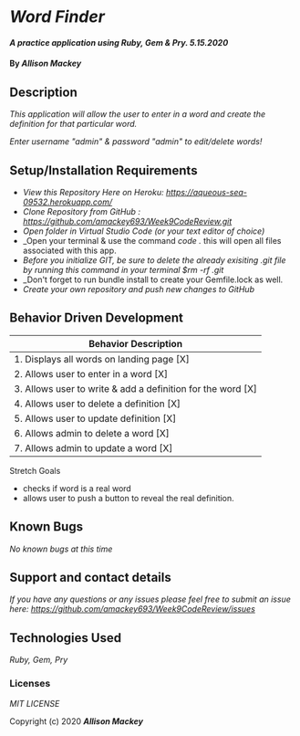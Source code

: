 # _Word Finder_

#### _A practice application using Ruby, Gem & Pry. 5.15.2020_

#### By _**Allison Mackey**_

## Description

_This application will allow the user to enter in a word and create the definition for that particular word._ 

_Enter username "admin" & password "admin" to edit/delete words!_

## Setup/Installation Requirements

* _View this Repository Here on Heroku: https://aqueous-sea-09532.herokuapp.com/_
* _Clone Repository from GitHub :  https://github.com/amackey693/Week9CodeReview.git_
* _Open folder in Virtual Studio Code (or your text editor of choice)_
* _Open your terminal & use the command _code ._ this will open all files associated with this app. 
* _Before you initialize GIT, be sure to delete the already exisiting .git file by running this command in your terminal $rm -rf .git_
* _Don't forget to run bundle install to create your Gemfile.lock as well.
* _Create your own repository and push new changes to GitHub_

## Behavior Driven Development 


|   Behavior Description        |
|-------------------------------|
| 1. Displays all words on landing page [X]|
| 2. Allows user to enter in a word [X]|
| 3. Allows user to write & add a definition for the word [X]|
| 4. Allows user to delete a definition [X]|
| 5. Allows user to update definition   [X]|
| 6. Allows admin to delete a word [X]|
| 7. Allows admin to update a word [X]|

Stretch Goals
- checks if word is a real word 
- allows user to push a button to reveal the real definition. 

## Known Bugs

_No known bugs at this time_

## Support and contact details

_If you have any questions or any issues please feel free to submit an issue here: https://github.com/amackey693/Week9CodeReview/issues_

## Technologies Used

_Ruby, Gem, Pry_ 


### Licenses
*MIT LICENSE*

Copyright (c) 2020 **_Allison Mackey_**
